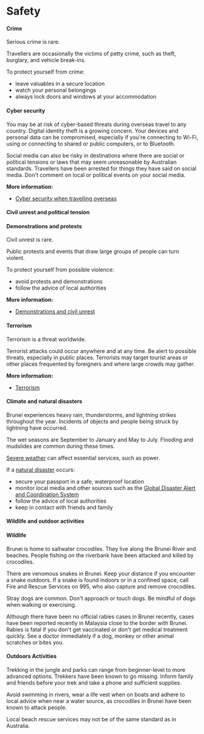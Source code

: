 # Safety

#### Crime

Serious crime is rare.

Travellers are occasionally the victims of petty crime, such as theft, burglary, and vehicle break-ins.

To protect yourself from crime:

* leave valuables in a secure location
* watch your personal belongings
* always lock doors and windows at your accommodation

#### Cyber security

You may be at risk of cyber-based threats during overseas travel to any country. Digital identity theft is a growing concern. Your devices and personal data can be compromised, especially if you're connecting to Wi-Fi, using or connecting to shared or public computers, or to Bluetooth.

Social media can also be risky in destinations where there are social or political tensions or laws that may seem unreasonable by Australian standards. Travellers have been arrested for things they have said on social media. Don't comment on local or political events on your social media.

**More information:**

* [Cyber security when travelling overseas](https://www.smartraveller.gov.au/before-you-go/staying-safe/cyber-security)

#### Civil unrest and political tension

#### Demonstrations and protests

Civil unrest is rare.

Public protests and events that draw large groups of people can turn violent.

To protect yourself from possible violence:

* avoid protests and demonstrations
* follow the advice of local authorities

**More information:**

* [Demonstrations and civil unrest](/before-you-go/safety/protests-civil-unrest "Protests and civil unrest")

#### Terrorism

Terrorism is a threat worldwide.

Terrorist attacks could occur anywhere and at any time. Be alert to possible threats, especially in public places. Terrorists may target tourist areas or other places frequented by foreigners and where large crowds may gather.

**More information:**

* [Terrorism](https://www.smartraveller.gov.au/before-you-go/safety/terrorism)

#### Climate and natural disasters

Brunei experiences heavy rain, thunderstorms, and lightning strikes throughout the year. Incidents of objects and people being struck by lightning have occurred.

The wet seasons are September to January and May to July. Flooding and mudslides are common during these times.

[Severe weather](/while-youre-away/crisis-or-emergency/severe-weather-incident "There's a severe weather incident") can affect essential services, such as power.

If a [natural disaster](/before-you-go/safety/natural-disasters "Staying safe when there's a natural disaster") occurs:

* secure your passport in a safe, waterproof location
* monitor local media and other sources such as the [Global Disaster Alert and Coordination System](http://gdacs.org/)
* follow the advice of local authorities
* keep in contact with friends and family

#### Wildlife and outdoor activities

#### Wildlife

Brunei is home to saltwater crocodiles. They live along the Brunei River and beaches. People fishing on the riverbank have been attacked and killed by crocodiles.

There are venomous snakes in Brunei. Keep your distance if you encounter a snake outdoors. If a snake is found indoors or in a confined space, call Fire and Rescue Services on 995, who also capture and remove crocodiles.

Stray dogs are common. Don't approach or touch dogs. Be mindful of dogs when walking or exercising.  
  
Although there have been no official rabies cases in Brunei recently, cases have been reported recently in Malaysia close to the border with Brunei. Rabies is fatal if you don't get vaccinated or don't get medical treatment quickly. See a doctor immediately if a dog, monkey or other animal scratches or bites you.

#### Outdoors Activities

Trekking in the jungle and parks can range from beginner-level to more advanced options. Trekkers have been known to go missing. Inform family and friends before your trek and take a phone and sufficient supplies.

Avoid swimming in rivers, wear a life vest when on boats and adhere to local advice when near a water source, as crocodiles in Brunei have been known to attack people.

Local beach rescue services may not be of the same standard as in Australia.